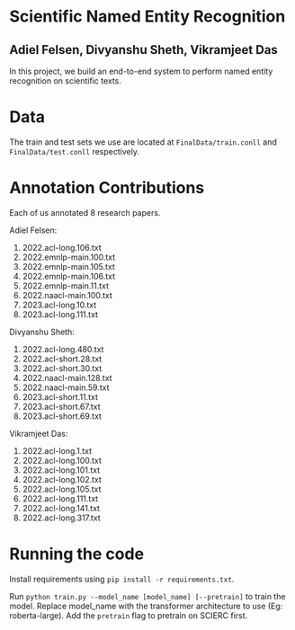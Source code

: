 # Scientific Named Entity Recognition
## Adiel Felsen, Divyanshu Sheth, Vikramjeet Das

In this project, we build an end-to-end system to perform named entity recognition on scientific texts.

# Data
The train and test sets we use are located at `FinalData/train.conll` and `FinalData/test.conll` respectively.

# Annotation Contributions
Each of us annotated 8 research papers.

Adiel Felsen: 
1. 2022.acl-long.106.txt
2. 2022.emnlp-main.100.txt
3. 2022.emnlp-main.105.txt
4. 2022.emnlp-main.106.txt
5. 2022.emnlp-main.11.txt
6. 2022.naacl-main.100.txt
7. 2023.acl-long.10.txt
8. 2023.acl-long.111.txt

Divyanshu Sheth:
1. 2022.acl-long.480.txt
2. 2022.acl-short.28.txt
3. 2022.acl-short.30.txt
4. 2022.naacl-main.128.txt
5. 2022.naacl-main.59.txt
6. 2023.acl-short.11.txt
7. 2023.acl-short.67.txt
8. 2023.acl-short.69.txt

Vikramjeet Das:
1. 2022.acl-long.1.txt
2. 2022.acl-long.100.txt
3. 2022.acl-long.101.txt
4. 2022.acl-long.102.txt
5. 2022.acl-long.105.txt
6. 2022.acl-long.111.txt
7. 2022.acl-long.141.txt
8. 2022.acl-long.317.txt


# Running the code
Install requirements using `pip install -r requirements.txt`.

Run `python train.py --model_name [model_name] [--pretrain]` to train the model. Replace model_name with the transformer architecture to use (Eg: roberta-large). Add the `pretrain` flag to pretrain on SCIERC first.
